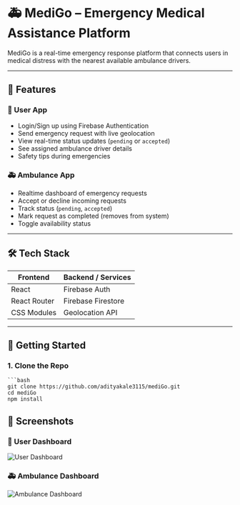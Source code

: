 # 🚑 MediGo – Emergency Medical Assistance Platform

MediGo is a real-time emergency response platform that connects users in medical distress with the nearest available ambulance drivers.

---

## 🔧 Features

### 👤 User App
- Login/Sign up using Firebase Authentication
- Send emergency request with live geolocation
- View real-time status updates (`pending` or `accepted`)
- See assigned ambulance driver details
- Safety tips during emergencies

### 🚑 Ambulance App
- Realtime dashboard of emergency requests
- Accept or decline incoming requests
- Track status (`pending`, `accepted`)
- Mark request as completed (removes from system)
- Toggle availability status

---

## 🛠 Tech Stack

| Frontend     | Backend / Services |
|--------------|--------------------|
| React        | Firebase Auth      |
| React Router | Firebase Firestore |
| CSS Modules  | Geolocation API    |


---

## 🚀 Getting Started

### 1. Clone the Repo

    ```bash
    git clone https://github.com/adityakale3115/mediGo.git
    cd mediGo
    npm install

## 📸 Screenshots

### 👤 User Dashboard
![User Dashboard](./screenshots/a.png)

### 🚑 Ambulance Dashboard
![Ambulance Dashboard](./screenshots/b.png)
